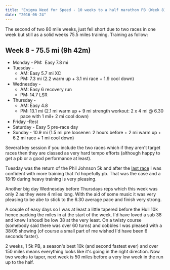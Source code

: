 ```yaml
---
title: "Enigma Need for Speed - 10 weeks to a half marathon PB (Week 8)?"
date: "2016-06-24"
---
```


The second of two 80 mile weeks, just fell short due to two races in one week but still as a solid weeks 75.5 miles training. Training as follow:

## Week 8 - 75.5 mi (9h 42m)

- Monday - PM:  Easy 7.8 mi
- Tuesday -
    - AM: Easy 5.7 mi XC
    - PM: 7.3 mi (2.2 warm up + 3.1 mi race + 1.9 cool down)
- Wednesday -
    - AM: Easy 6 recovery run
    - PM: 14.7 LSR
- Thursday -
    - AM: Easy 4.8
    - PM: 13.1 mi (2.1 mi warm up + 9 mi strength workout: 2 x 4 mi @ 6.30 pace with 1 mil+ 2 mi cool down)
- Friday -Rest
- Saturday - Easy 5 pre-race day
- Sunday - 10.9 mi (1.5 mi pre loosener: 2 hours before + 2 mi warm up + 6.2 mi race + 1 mi cool down)

Several key session if you include the two races which if they aren't target races then they are classed as very hard tempo efforts (although happy to get a pb or a good performance at least).

Tuesday was the return of the Phil Johnson 5k and after the [last race](http://dlw.me.uk/2016/05/11/phil-johnson-5k-series-race-1/) I was confident with more training that I'd hopefully pb. That was the case and a 18:19 during heavy training is very pleasing.

Another big day Wednesday before Thursdays reps which this week was only 2 as they were 4 miles long. With the aid of some music it was very pleasing to be abe to stick to the 6.30 average pace and finish very strong.

A couple of easy days so I was at least a little tapered before the Hull 10k hence packing the miles in at the start of the week. I'd have loved a sub 38 and knew I shoudl be low 38 at the very least. On a twisty course (somebody said there was over 60 turns) and cobbles I was pleased with a 38:05 showing (of course a small part of me wished I'd have been 6 seconds faster).

2 weeks, 1 5k PB, a season's best 10k (and second fastest ever) and over 150 miles means everything looks like it's going in the right direction. Now two weeks to taper, next week is 50 miles before a very low week in the run up to the half.
